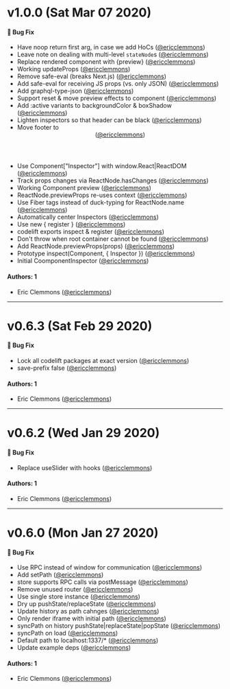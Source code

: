 # v1.0.0 (Sat Mar 07 2020)

#### 🐛  Bug Fix

- Have noop return first arg, in case we add HoCs  ([@ericclemmons](https://github.com/ericclemmons))
- Leave note on dealing with multi-level `stateNode`s  ([@ericclemmons](https://github.com/ericclemmons))
- Replace rendered component with <span>{preview}</span>  ([@ericclemmons](https://github.com/ericclemmons))
- Working updateProps  ([@ericclemmons](https://github.com/ericclemmons))
- Remove safe-eval (breaks Next.js)  ([@ericclemmons](https://github.com/ericclemmons))
- Add safe-eval for receiving JS props (vs. only JSON)  ([@ericclemmons](https://github.com/ericclemmons))
- Add graphql-type-json  ([@ericclemmons](https://github.com/ericclemmons))
- Support reset & move preview effects to component  ([@ericclemmons](https://github.com/ericclemmons))
- Add :active variants to backgroundColor & boxShadow  ([@ericclemmons](https://github.com/ericclemmons))
- Lighten inspectors so that header can be black  ([@ericclemmons](https://github.com/ericclemmons))
- Move footer to <Header />  ([@ericclemmons](https://github.com/ericclemmons))
- Use Component["Inspector"] with window.React|ReactDOM  ([@ericclemmons](https://github.com/ericclemmons))
- Track props changes via ReactNode.hasChanges  ([@ericclemmons](https://github.com/ericclemmons))
- Working Component preview  ([@ericclemmons](https://github.com/ericclemmons))
- ReactNode.previewProps re-uses context  ([@ericclemmons](https://github.com/ericclemmons))
- Use Fiber tags instead of duck-typing for ReactNode.name  ([@ericclemmons](https://github.com/ericclemmons))
- Automatically center Inspectors  ([@ericclemmons](https://github.com/ericclemmons))
- Use new { register }  ([@ericclemmons](https://github.com/ericclemmons))
- codelift exports inspect & register  ([@ericclemmons](https://github.com/ericclemmons))
- Don't throw when root container cannot be found  ([@ericclemmons](https://github.com/ericclemmons))
- Add ReactNode.previewProps(props)  ([@ericclemmons](https://github.com/ericclemmons))
- Prototype inspect(Component, { Inspector })  ([@ericclemmons](https://github.com/ericclemmons))
- Initial CoomponentInspector  ([@ericclemmons](https://github.com/ericclemmons))

#### Authors: 1

- Eric Clemmons ([@ericclemmons](https://github.com/ericclemmons))

---

# v0.6.3 (Sat Feb 29 2020)

#### 🐛  Bug Fix

- Lock all codelift packages at exact version  ([@ericclemmons](https://github.com/ericclemmons))
- save-prefix false  ([@ericclemmons](https://github.com/ericclemmons))

#### Authors: 1

- Eric Clemmons ([@ericclemmons](https://github.com/ericclemmons))

---

# v0.6.2 (Wed Jan 29 2020)

#### 🐛  Bug Fix

- Replace useSlider with hooks  ([@ericclemmons](https://github.com/ericclemmons))

#### Authors: 1

- Eric Clemmons ([@ericclemmons](https://github.com/ericclemmons))

---

# v0.6.0 (Mon Jan 27 2020)

#### 🐛  Bug Fix

- Use RPC instead of window for communication  ([@ericclemmons](https://github.com/ericclemmons))
- Add setPath  ([@ericclemmons](https://github.com/ericclemmons))
- store supports RPC calls via postMessage  ([@ericclemmons](https://github.com/ericclemmons))
- Remove unused router  ([@ericclemmons](https://github.com/ericclemmons))
- Use single store instance  ([@ericclemmons](https://github.com/ericclemmons))
- Dry up pushState/replaceState  ([@ericclemmons](https://github.com/ericclemmons))
- Update history as path cahnges  ([@ericclemmons](https://github.com/ericclemmons))
- Only render iframe with initial path  ([@ericclemmons](https://github.com/ericclemmons))
- syncPath on history pushState|replaceState|popState  ([@ericclemmons](https://github.com/ericclemmons))
- syncPath on load  ([@ericclemmons](https://github.com/ericclemmons))
- Default path to localhost:1337/*  ([@ericclemmons](https://github.com/ericclemmons))
- Update example deps  ([@ericclemmons](https://github.com/ericclemmons))

#### Authors: 1

- Eric Clemmons ([@ericclemmons](https://github.com/ericclemmons))